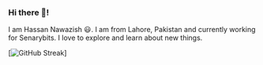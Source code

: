 ### Hi there 👋!
I am Hassan Nawazish 😃. I am from Lahore, Pakistan and currently working for Senarybits. I love to explore and learn about new things.
<br/>
<!-- ![Hassan's GitHub stats](https://github-readme-stats.vercel.app/api?username=hsnnaw&show_icons=true&theme=dark) -->
[![GitHub Streak](https://github-readme-streak-stats.herokuapp.com/?user=hsnnaw&theme=dark)]

<!-- ![alt-text](https://user-images.githubusercontent.com/5713670/87202985-820dcb80-c2b6-11ea-9f56-7ec461c497c3.gif) -->


